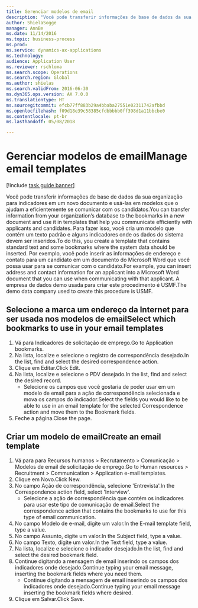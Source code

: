 ```yaml
--- 
title: Gerenciar modelos de email
description: "Você pode transferir informações de base de dados da sua organização para indicadores em um novo documento e usá-las em modelos que o ajudam a eficientemente se comunicar com os candidatos."
author: ShielaSogge
manager: AnnBe
ms.date: 11/14/2016
ms.topic: business-process
ms.prod: 
ms.service: dynamics-ax-applications
ms.technology: 
audience: Application User
ms.reviewer: rschloma
ms.search.scope: Operations
ms.search.region: Global
ms.author: shielas
ms.search.validFrom: 2016-06-30
ms.dyn365.ops.version: AX 7.0.0
ms.translationtype: HT
ms.sourcegitcommit: efcb77ff883b29a4bbaba27551e02311742afbbd
ms.openlocfilehash: f09d18e39c58385cfdbbbbb0ff398d1a11bbcbe0
ms.contentlocale: pt-br
ms.lasthandoff: 05/08/2018

---
```

# <a name="manage-email-templates"></a><span data-ttu-id="088eb-103">Gerenciar modelos de email</span><span class="sxs-lookup"><span data-stu-id="088eb-103">Manage email templates</span></span>

[!include [task guide banner](../../includes/task-guide-banner.md)]

<span data-ttu-id="088eb-104">Você pode transferir informações de base de dados da sua organização para indicadores em um novo documento e usá-las em modelos que o ajudam a eficientemente se comunicar com os candidatos.</span><span class="sxs-lookup"><span data-stu-id="088eb-104">You can transfer information from your organization’s database to the bookmarks in a new document and use it in templates that help you communicate efficiently with applicants and candidates.</span></span> <span data-ttu-id="088eb-105">Para fazer isso, você cria um modelo que contém um texto padrão e alguns indicadores onde os dados do sistema devem ser inseridos.</span><span class="sxs-lookup"><span data-stu-id="088eb-105">To do this, you create a template that contains standard text and some bookmarks where the system data should be inserted.</span></span> <span data-ttu-id="088eb-106">Por exemplo, você pode inserir as informações de endereço e contato para um candidato em um documento do Microsoft Word que você possa usar para se comunicar com o candidato.</span><span class="sxs-lookup"><span data-stu-id="088eb-106">For example, you can insert address and contact information for an applicant into a Microsoft Word document that you can use when communicating with that applicant.</span></span> <span data-ttu-id="088eb-107">A empresa de dados demo usada para criar este procedimento é USMF.</span><span class="sxs-lookup"><span data-stu-id="088eb-107">The demo data company used to create this procedure is USMF.</span></span>


## <a name="select-which-bookmarks-to-use-in-your-email-templates"></a><span data-ttu-id="088eb-108">Selecione a marca um endereço da Internet para ser usada nos modelos de email</span><span class="sxs-lookup"><span data-stu-id="088eb-108">Select which bookmarks to use in your email templates</span></span>
1. <span data-ttu-id="088eb-109">Vá para Indicadores de solicitação de emprego.</span><span class="sxs-lookup"><span data-stu-id="088eb-109">Go to Application bookmarks.</span></span>
2. <span data-ttu-id="088eb-110">Na lista, localize e selecione o registro de correspondência desejado.</span><span class="sxs-lookup"><span data-stu-id="088eb-110">In the list, find and select the desired correspondence action.</span></span>
3. <span data-ttu-id="088eb-111">Clique em Editar.</span><span class="sxs-lookup"><span data-stu-id="088eb-111">Click Edit.</span></span>
4. <span data-ttu-id="088eb-112">Na lista, localize e selecione o PDV desejado.</span><span class="sxs-lookup"><span data-stu-id="088eb-112">In the list, find and select the desired record.</span></span>
    * <span data-ttu-id="088eb-113">Selecione os campos que você gostaria de poder usar em um modelo de email para a ação de correspondência selecionada e mova os campos do indicador.</span><span class="sxs-lookup"><span data-stu-id="088eb-113">Select the fields you would like to be able to use in an email template for the selected Correspondence action and move them to the Bookmark fields.</span></span>  
5. <span data-ttu-id="088eb-114">Feche a página.</span><span class="sxs-lookup"><span data-stu-id="088eb-114">Close the page.</span></span>

## <a name="create-an-email-template"></a><span data-ttu-id="088eb-115">Criar um modelo de email</span><span class="sxs-lookup"><span data-stu-id="088eb-115">Create an email template</span></span>
1. <span data-ttu-id="088eb-116">Vá para para Recursos humanos > Recrutamento > Comunicação > Modelos de email de solicitação de emprego.</span><span class="sxs-lookup"><span data-stu-id="088eb-116">Go to Human resources > Recruitment > Communication > Application e-mail templates.</span></span>
2. <span data-ttu-id="088eb-117">Clique em Novo.</span><span class="sxs-lookup"><span data-stu-id="088eb-117">Click New.</span></span>
3. <span data-ttu-id="088eb-118">No campo Ação de correspondência, selecione 'Entrevista'.</span><span class="sxs-lookup"><span data-stu-id="088eb-118">In the Correspondence action field, select 'Interview'.</span></span>
    * <span data-ttu-id="088eb-119">Selecione a ação de correspondência que contém os indicadores para usar este tipo de comunicação de email.</span><span class="sxs-lookup"><span data-stu-id="088eb-119">Select the correspondence action that contains the bookmarks to use for this type of email communication.</span></span>  
4. <span data-ttu-id="088eb-120">No campo Modelo de e-mail, digite um valor.</span><span class="sxs-lookup"><span data-stu-id="088eb-120">In the E-mail template field, type a value.</span></span>
5. <span data-ttu-id="088eb-121">No campo Assunto, digite um valor.</span><span class="sxs-lookup"><span data-stu-id="088eb-121">In the Subject field, type a value.</span></span>
6. <span data-ttu-id="088eb-122">No campo Texto, digite um valor.</span><span class="sxs-lookup"><span data-stu-id="088eb-122">In the Text field, type a value.</span></span>
7. <span data-ttu-id="088eb-123">Na lista, localize e selecione o indicador desejado.</span><span class="sxs-lookup"><span data-stu-id="088eb-123">In the list, find and select the desired bookmark field.</span></span>
8. <span data-ttu-id="088eb-124">Continue digitando a mensagem de email inserindo os campos dos indicadores onde desejado.</span><span class="sxs-lookup"><span data-stu-id="088eb-124">Continue typing your email message, inserting the bookmark fields where you need them.</span></span>
    * <span data-ttu-id="088eb-125">Continue digitando a mensagem de email inserindo os campos dos indicadores onde desejado.</span><span class="sxs-lookup"><span data-stu-id="088eb-125">Continue typing your email message inserting the bookmark fields where desired.</span></span>  
9. <span data-ttu-id="088eb-126">Clique em Salvar.</span><span class="sxs-lookup"><span data-stu-id="088eb-126">Click Save.</span></span>


